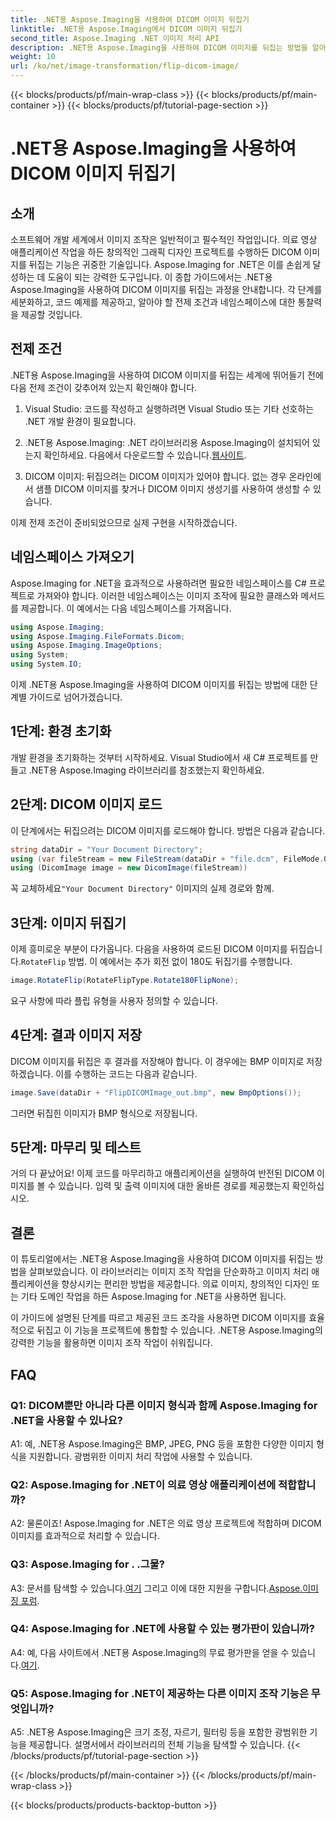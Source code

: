 ```yaml
---
title: .NET용 Aspose.Imaging을 사용하여 DICOM 이미지 뒤집기
linktitle: .NET용 Aspose.Imaging에서 DICOM 이미지 뒤집기
second_title: Aspose.Imaging .NET 이미지 처리 API
description: .NET용 Aspose.Imaging을 사용하여 DICOM 이미지를 뒤집는 방법을 알아보세요. 의료 애플리케이션 등을 위한 쉽고 효율적인 이미지 조작.
weight: 10
url: /ko/net/image-transformation/flip-dicom-image/
---
```


{{< blocks/products/pf/main-wrap-class >}}
{{< blocks/products/pf/main-container >}}
{{< blocks/products/pf/tutorial-page-section >}}

# .NET용 Aspose.Imaging을 사용하여 DICOM 이미지 뒤집기

## 소개

소프트웨어 개발 세계에서 이미지 조작은 일반적이고 필수적인 작업입니다. 의료 영상 애플리케이션 작업을 하든 창의적인 그래픽 디자인 프로젝트를 수행하든 DICOM 이미지를 뒤집는 기능은 귀중한 기술입니다. Aspose.Imaging for .NET은 이를 손쉽게 달성하는 데 도움이 되는 강력한 도구입니다. 이 종합 가이드에서는 .NET용 Aspose.Imaging을 사용하여 DICOM 이미지를 뒤집는 과정을 안내합니다. 각 단계를 세분화하고, 코드 예제를 제공하고, 알아야 할 전제 조건과 네임스페이스에 대한 통찰력을 제공할 것입니다.

## 전제 조건

.NET용 Aspose.Imaging을 사용하여 DICOM 이미지를 뒤집는 세계에 뛰어들기 전에 다음 전제 조건이 갖추어져 있는지 확인해야 합니다.

1. Visual Studio: 코드를 작성하고 실행하려면 Visual Studio 또는 기타 선호하는 .NET 개발 환경이 필요합니다.

2.  .NET용 Aspose.Imaging: .NET 라이브러리용 Aspose.Imaging이 설치되어 있는지 확인하세요. 다음에서 다운로드할 수 있습니다.[웹사이트](https://releases.aspose.com/imaging/net/).

3. DICOM 이미지: 뒤집으려는 DICOM 이미지가 있어야 합니다. 없는 경우 온라인에서 샘플 DICOM 이미지를 찾거나 DICOM 이미지 생성기를 사용하여 생성할 수 있습니다.

이제 전제 조건이 준비되었으므로 실제 구현을 시작하겠습니다.

## 네임스페이스 가져오기

Aspose.Imaging for .NET을 효과적으로 사용하려면 필요한 네임스페이스를 C# 프로젝트로 가져와야 합니다. 이러한 네임스페이스는 이미지 조작에 필요한 클래스와 메서드를 제공합니다. 이 예에서는 다음 네임스페이스를 가져옵니다.

```csharp
using Aspose.Imaging;
using Aspose.Imaging.FileFormats.Dicom;
using Aspose.Imaging.ImageOptions;
using System;
using System.IO;
```

이제 .NET용 Aspose.Imaging을 사용하여 DICOM 이미지를 뒤집는 방법에 대한 단계별 가이드로 넘어가겠습니다.

## 1단계: 환경 초기화

개발 환경을 초기화하는 것부터 시작하세요. Visual Studio에서 새 C# 프로젝트를 만들고 .NET용 Aspose.Imaging 라이브러리를 참조했는지 확인하세요.

## 2단계: DICOM 이미지 로드

이 단계에서는 뒤집으려는 DICOM 이미지를 로드해야 합니다. 방법은 다음과 같습니다.

```csharp
string dataDir = "Your Document Directory";
using (var fileStream = new FileStream(dataDir + "file.dcm", FileMode.Open, FileAccess.Read))
using (DicomImage image = new DicomImage(fileStream))
```

 꼭 교체하세요`"Your Document Directory"` 이미지의 실제 경로와 함께.

## 3단계: 이미지 뒤집기

 이제 흥미로운 부분이 다가옵니다. 다음을 사용하여 로드된 DICOM 이미지를 뒤집습니다.`RotateFlip` 방법. 이 예에서는 추가 회전 없이 180도 뒤집기를 수행합니다.

```csharp
image.RotateFlip(RotateFlipType.Rotate180FlipNone);
```

요구 사항에 따라 플립 유형을 사용자 정의할 수 있습니다.

## 4단계: 결과 이미지 저장

DICOM 이미지를 뒤집은 후 결과를 저장해야 합니다. 이 경우에는 BMP 이미지로 저장하겠습니다. 이를 수행하는 코드는 다음과 같습니다.

```csharp
image.Save(dataDir + "FlipDICOMImage_out.bmp", new BmpOptions());
```

그러면 뒤집힌 이미지가 BMP 형식으로 저장됩니다.

## 5단계: 마무리 및 테스트

거의 다 끝났어요! 이제 코드를 마무리하고 애플리케이션을 실행하여 반전된 DICOM 이미지를 볼 수 있습니다. 입력 및 출력 이미지에 대한 올바른 경로를 제공했는지 확인하십시오.

## 결론

이 튜토리얼에서는 .NET용 Aspose.Imaging을 사용하여 DICOM 이미지를 뒤집는 방법을 살펴보았습니다. 이 라이브러리는 이미지 조작 작업을 단순화하고 이미지 처리 애플리케이션을 향상시키는 편리한 방법을 제공합니다. 의료 이미지, 창의적인 디자인 또는 기타 도메인 작업을 하든 Aspose.Imaging for .NET을 사용하면 됩니다.

이 가이드에 설명된 단계를 따르고 제공된 코드 조각을 사용하면 DICOM 이미지를 효율적으로 뒤집고 이 기능을 프로젝트에 통합할 수 있습니다. .NET용 Aspose.Imaging의 강력한 기능을 활용하면 이미지 조작 작업이 쉬워집니다.

## FAQ

### Q1: DICOM뿐만 아니라 다른 이미지 형식과 함께 Aspose.Imaging for .NET을 사용할 수 있나요?
A1: 예, .NET용 Aspose.Imaging은 BMP, JPEG, PNG 등을 포함한 다양한 이미지 형식을 지원합니다. 광범위한 이미지 처리 작업에 사용할 수 있습니다.

### Q2: Aspose.Imaging for .NET이 의료 영상 애플리케이션에 적합합니까?
A2: 물론이죠! Aspose.Imaging for .NET은 의료 영상 프로젝트에 적합하며 DICOM 이미지를 효과적으로 처리할 수 있습니다.

### Q3: Aspose.Imaging for . .그물?
 A3: 문서를 탐색할 수 있습니다.[여기](https://reference.aspose.com/imaging/net/) 그리고 이에 대한 지원을 구합니다.[Aspose.이미징 포럼](https://forum.aspose.com/).

### Q4: Aspose.Imaging for .NET에 사용할 수 있는 평가판이 있습니까?
 A4: 예, 다음 사이트에서 .NET용 Aspose.Imaging의 무료 평가판을 얻을 수 있습니다.[여기](https://releases.aspose.com/).

### Q5: Aspose.Imaging for .NET이 제공하는 다른 이미지 조작 기능은 무엇입니까?
A5: .NET용 Aspose.Imaging은 크기 조정, 자르기, 필터링 등을 포함한 광범위한 기능을 제공합니다. 설명서에서 라이브러리의 전체 기능을 탐색할 수 있습니다.
{{< /blocks/products/pf/tutorial-page-section >}}

{{< /blocks/products/pf/main-container >}}
{{< /blocks/products/pf/main-wrap-class >}}

{{< blocks/products/products-backtop-button >}}
